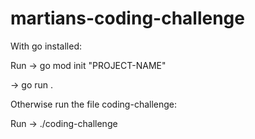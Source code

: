 # martians-coding-challenge

With go installed:

Run
-> go mod init "PROJECT-NAME"

-> go run .

Otherwise run the file coding-challenge:

Run
-> ./coding-challenge